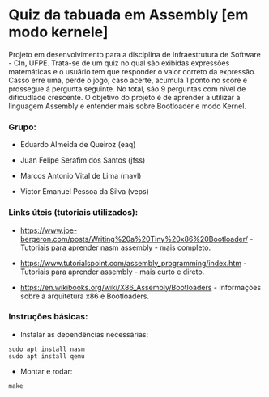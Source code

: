 # Quiz da tabuada em Assembly [em modo kernele]

Projeto em desenvolvimento para a disciplina de Infraestrutura de Software - CIn, UFPE.
Trata-se de um quiz no qual são exibidas expressões matemáticas e o usuário tem que responder o valor correto da expressão. Casso erre uma, perde o jogo; caso acerte, acumula 1 ponto no score e prossegue á pergunta seguinte. No total, são 9 perguntas com nível de dificudlade crescente.
O objetivo do projeto é de aprender a utilizar a linguagem Assembly e entender mais sobre Bootloader e modo Kernel.


<h3>Grupo:</h3>

+ Eduardo Almeida de Queiroz (eaq)

+ Juan Felipe Serafim dos Santos (jfss)

+ Marcos Antonio Vital de Lima (mavl)

+ Victor Emanuel Pessoa da Silva (veps)


<h3>Links úteis (tutoriais utilizados):</h3>

+ https://www.joe-bergeron.com/posts/Writing%20a%20Tiny%20x86%20Bootloader/ - Tutoriais para aprender nasm assembly - mais completo.

+ https://www.tutorialspoint.com/assembly_programming/index.htm - Tutoriais para aprender assembly - mais curto e direto.

+ https://en.wikibooks.org/wiki/X86_Assembly/Bootloaders - Informações sobre a arquitetura x86 e Bootloaders.


<h3>Instruções básicas:</h3>

+ Instalar as dependências necessárias:
```
sudo apt install nasm
sudo apt install qemu
```

+ Montar e rodar:
```
make
```
